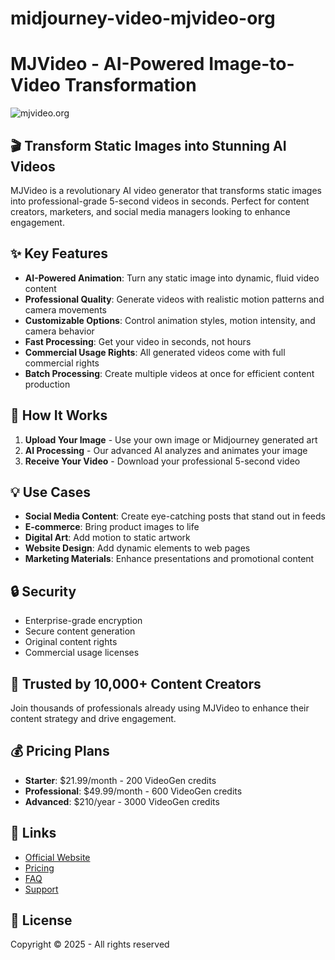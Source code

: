 # midjourney-video-mjvideo-org

# MJVideo - AI-Powered Image-to-Video Transformation

![mjvideo.org](https://mjvideo.org)

## 🎬 Transform Static Images into Stunning AI Videos

MJVideo is a revolutionary AI video generator that transforms static images into professional-grade 5-second videos in seconds. Perfect for content creators, marketers, and social media managers looking to enhance engagement.

## ✨ Key Features

- **AI-Powered Animation**: Turn any static image into dynamic, fluid video content
- **Professional Quality**: Generate videos with realistic motion patterns and camera movements
- **Customizable Options**: Control animation styles, motion intensity, and camera behavior
- **Fast Processing**: Get your video in seconds, not hours
- **Commercial Usage Rights**: All generated videos come with full commercial rights
- **Batch Processing**: Create multiple videos at once for efficient content production

## 🚀 How It Works

1. **Upload Your Image** - Use your own image or Midjourney generated art
2. **AI Processing** - Our advanced AI analyzes and animates your image
3. **Receive Your Video** - Download your professional 5-second video

## 💡 Use Cases

- **Social Media Content**: Create eye-catching posts that stand out in feeds
- **E-commerce**: Bring product images to life
- **Digital Art**: Add motion to static artwork
- **Website Design**: Add dynamic elements to web pages
- **Marketing Materials**: Enhance presentations and promotional content

## 🔒 Security

- Enterprise-grade encryption
- Secure content generation
- Original content rights
- Commercial usage licenses

## 👥 Trusted by 10,000+ Content Creators

Join thousands of professionals already using MJVideo to enhance their content strategy and drive engagement.

## 💰 Pricing Plans

- **Starter**: $21.99/month - 200 VideoGen credits
- **Professional**: $49.99/month - 600 VideoGen credits
- **Advanced**: $210/year - 3000 VideoGen credits

## 🔗 Links

- [Official Website](https://mjvideo.org)
- [Pricing](https://mjvideo.org/pricing)
- [FAQ](https://mjvideo.org/faq)
- [Support](https://mjvideo.org/support)

## 📝 License

Copyright © 2025 - All rights reserved
